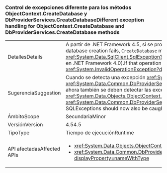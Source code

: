 ### <a name="different-exception-handling-for-objectcontextcreatedatabase-and-dbproviderservicescreatedatabase-methods"></a><span data-ttu-id="19754-101">Control de excepciones diferente para los métodos ObjectContext.CreateDatabase y DbProviderServices.CreateDatabase</span><span class="sxs-lookup"><span data-stu-id="19754-101">Different exception handling for ObjectContext.CreateDatabase and DbProviderServices.CreateDatabase methods</span></span>

|   |   |
|---|---|
|<span data-ttu-id="19754-102">Detalles</span><span class="sxs-lookup"><span data-stu-id="19754-102">Details</span></span>|<span data-ttu-id="19754-103">A partir de .NET Framework 4.5, si se produce un error de creación de base de datos, los métodos <code>CreateDatabase</code> tratarán de eliminar la base de datos vacía.</span><span class="sxs-lookup"><span data-stu-id="19754-103">Beginning in .NET 4.5, if database creation fails, <code>CreateDatabase</code> methods will attempt to drop the empty database.</span></span> <span data-ttu-id="19754-104">Si la operación se realiza correctamente, se propagará el elemento <xref:System.Data.SqlClient.SqlException?displayProperty=name> original (en lugar del elemento <xref:System.InvalidOperationException?displayProperty=name>, que ya se iniciaba siempre en .NET Framework 4.0).</span><span class="sxs-lookup"><span data-stu-id="19754-104">If that operation succeeds, the original <xref:System.Data.SqlClient.SqlException?displayProperty=name> will be propagated (instead of the <xref:System.InvalidOperationException?displayProperty=name> that was always thrown in .NET 4.0)</span></span>|
|<span data-ttu-id="19754-105">Sugerencia</span><span class="sxs-lookup"><span data-stu-id="19754-105">Suggestion</span></span>|<span data-ttu-id="19754-106">Cuando se detecta una excepción <xref:System.InvalidOperationException?displayProperty=name> al ejecutar <xref:System.Data.Objects.ObjectContext.CreateDatabase> o <xref:System.Data.Common.DbProviderServices.CreateDatabase(System.Data.Common.DbConnection,System.Nullable{System.Int32},System.Data.Metadata.Edm.StoreItemCollection)>, ahora también se deben detectar las excepciones SQLExceptions.</span><span class="sxs-lookup"><span data-stu-id="19754-106">When catching an <xref:System.InvalidOperationException?displayProperty=name> while executing <xref:System.Data.Objects.ObjectContext.CreateDatabase> or <xref:System.Data.Common.DbProviderServices.CreateDatabase(System.Data.Common.DbConnection,System.Nullable{System.Int32},System.Data.Metadata.Edm.StoreItemCollection)>, SQLExceptions should now also be caught.</span></span>|
|<span data-ttu-id="19754-107">Ámbito</span><span class="sxs-lookup"><span data-stu-id="19754-107">Scope</span></span>|<span data-ttu-id="19754-108">Secundaria</span><span class="sxs-lookup"><span data-stu-id="19754-108">Minor</span></span>|
|<span data-ttu-id="19754-109">Versión</span><span class="sxs-lookup"><span data-stu-id="19754-109">Version</span></span>|<span data-ttu-id="19754-110">4.5</span><span class="sxs-lookup"><span data-stu-id="19754-110">4.5</span></span>|
|<span data-ttu-id="19754-111">Tipo</span><span class="sxs-lookup"><span data-stu-id="19754-111">Type</span></span>|<span data-ttu-id="19754-112">Tiempo de ejecución</span><span class="sxs-lookup"><span data-stu-id="19754-112">Runtime</span></span>|
|<span data-ttu-id="19754-113">API afectadas</span><span class="sxs-lookup"><span data-stu-id="19754-113">Affected APIs</span></span>|<ul><li><xref:System.Data.Objects.ObjectContext.CreateDatabase?displayProperty=nameWithType></li><li><xref:System.Data.Common.DbProviderServices.CreateDatabase(System.Data.Common.DbConnection,System.Nullable{System.Int32},System.Data.Metadata.Edm.StoreItemCollection)?displayProperty=nameWithType></li></ul>|

